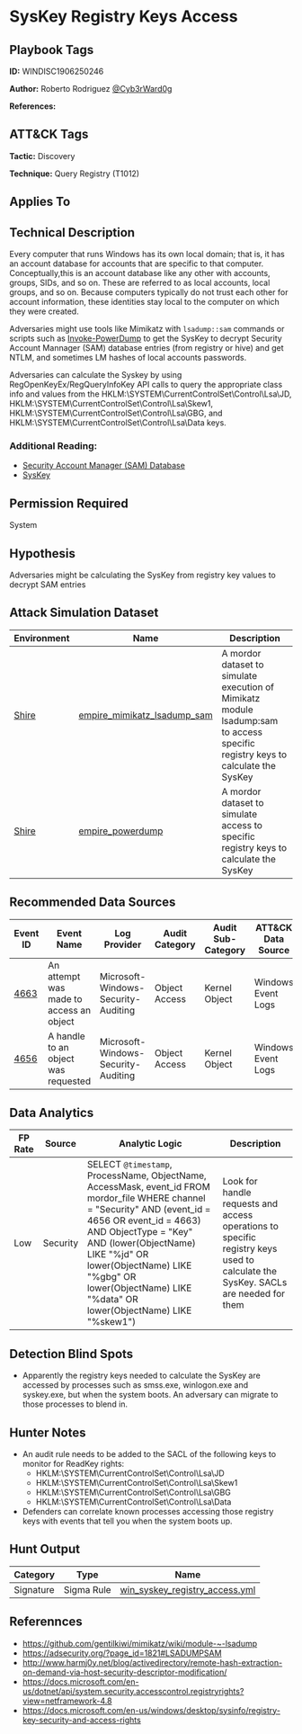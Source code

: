 # SysKey Registry Keys Access

## Playbook Tags

**ID:** WINDISC1906250246

**Author:** Roberto Rodriguez [@Cyb3rWard0g](https://twitter.com/Cyb3rWard0g)

**References:**

## ATT&CK Tags

**Tactic:** Discovery

**Technique:** Query Registry (T1012)

## Applies To

## Technical Description

Every computer that runs Windows has its own local domain; that is, it has an account database for accounts that are specific to that computer. Conceptually,this is an account database like any other with accounts, groups, SIDs, and so on. These are referred to as local accounts, local groups, and so on. Because computers typically do not trust each other for account information, these identities stay local to the computer on which they were created.

Adversaries might use tools like Mimikatz with `lsadump::sam` commands or scripts such as [Invoke-PowerDump](https://github.com/EmpireProject/Empire/blob/master/data/module_source/credentials/Invoke-PowerDump.ps1) to get the SysKey to decrypt Security Account Mannager (SAM) database entries (from registry or hive) and get NTLM, and sometimes LM hashes of local accounts passwords.

Adversaries can calculate the Syskey by using RegOpenKeyEx/RegQueryInfoKey API calls to query the appropriate class info and values from the HKLM:\SYSTEM\CurrentControlSet\Control\Lsa\JD, HKLM:\SYSTEM\CurrentControlSet\Control\Lsa\Skew1, HKLM:\SYSTEM\CurrentControlSet\Control\Lsa\GBG, and HKLM:\SYSTEM\CurrentControlSet\Control\Lsa\Data keys.

### Additional Reading:

* [Security Account Manager (SAM) Database](https://github.com/Cyb3rWard0g/ThreatHunter-Playbook/tree/master/library/security_account_manager_database.md)
* [SysKey](https://github.com/Cyb3rWard0g/ThreatHunter-Playbook/tree/master/library/syskey.md)

## Permission Required

System

## Hypothesis

Adversaries might be calculating the SysKey from registry key values to decrypt SAM entries

## Attack Simulation Dataset

| Environment| Name | Description |
|--------|---------|---------|
| [Shire](https://github.com/Cyb3rWard0g/mordor/tree/acf9f6be6a386783a20139ceb2faf8146378d603/environment/shire) | [empire_mimikatz_lsadump_sam](https://github.com/Cyb3rWard0g/mordor/blob/master/small_datasets/windows/credential_access/credential_dumping_T1003/credentials_from_registry/empire_mimikatz_lsadump_sam.md) | A mordor dataset to simulate execution of Mimikatz module lsadump:sam to access specific registry keys to calculate the SysKey |
| [Shire](https://github.com/Cyb3rWard0g/mordor/tree/acf9f6be6a386783a20139ceb2faf8146378d603/environment/shire) | [empire_powerdump](https://github.com/Cyb3rWard0g/mordor/blob/master/small_datasets/windows/credential_access/credential_dumping_T1003/credentials_from_registry/empire_powerdump.md) | A mordor dataset to simulate access to specific registry keys to calculate the SysKey |

## Recommended Data Sources

| Event ID | Event Name | Log Provider | Audit Category | Audit Sub-Category | ATT&CK Data Source |
|---------|---------|----------|----------|---------|---------|
| [4663](https://github.com/Cyb3rWard0g/OSSEM/blob/master/data_dictionaries/windows/security/events/event-4663.md) | An attempt was made to access an object | Microsoft-Windows-Security-Auditing | Object Access | Kernel Object | Windows Event Logs |
| [4656](https://github.com/Cyb3rWard0g/OSSEM/blob/master/data_dictionaries/windows/security/events/event-4656.md) | A handle to an object was requested | Microsoft-Windows-Security-Auditing | Object Access | Kernel Object | Windows Event Logs |

## Data Analytics

| FP Rate | Source | Analytic Logic | Description |
|--------|---------|---------|---------|
| Low | Security | SELECT `@timestamp`, ProcessName, ObjectName, AccessMask, event_id FROM mordor_file WHERE channel = "Security" AND (event_id = 4656 OR event_id = 4663) AND ObjectType = "Key" AND (lower(ObjectName) LIKE "%jd" OR lower(ObjectName) LIKE "%gbg" OR lower(ObjectName) LIKE "%data" OR lower(ObjectName) LIKE "%skew1") | Look for handle requests and access operations to specific registry keys used to calculate the SysKey. SACLs are needed for them |

## Detection Blind Spots

* Apparently the registry keys needed to calculate the SysKey are accessed by processes such as smss.exe, winlogon.exe and syskey.exe, but when the system boots. An adversary can migrate to those processes to blend in.

## Hunter Notes

* An audit rule needs to be added to the SACL of the following keys to monitor for ReadKey rights:
    * HKLM:\SYSTEM\CurrentControlSet\Control\Lsa\JD
    * HKLM:\SYSTEM\CurrentControlSet\Control\Lsa\Skew1
    * HKLM:\SYSTEM\CurrentControlSet\Control\Lsa\GBG
    * HKLM:\SYSTEM\CurrentControlSet\Control\Lsa\Data
* Defenders can correlate known processes accessing those registry keys with events that tell you when the system boots up.

## Hunt Output

| Category | Type | Name |
|--------|---------|---------|
| Signature | Sigma Rule | [win_syskey_registry_access.yml](https://github.com/Cyb3rWard0g/ThreatHunter-Playbook/tree/master/signatures/sigma/win_syskey_registry_access.yml) |

## Referennces

* https://github.com/gentilkiwi/mimikatz/wiki/module-~-lsadump
* https://adsecurity.org/?page_id=1821#LSADUMPSAM
* http://www.harmj0y.net/blog/activedirectory/remote-hash-extraction-on-demand-via-host-security-descriptor-modification/
* https://docs.microsoft.com/en-us/dotnet/api/system.security.accesscontrol.registryrights?view=netframework-4.8
* https://docs.microsoft.com/en-us/windows/desktop/sysinfo/registry-key-security-and-access-rights